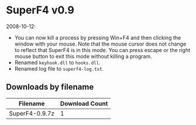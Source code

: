 # SuperF4 v0.9

2008-10-12:
- You can now kill a process by pressing Win+F4 and then clicking the window with your mouse. Note that the mouse cursor does not change to reflect that SuperF4 is in this mode. You can press escape or the right mouse button to exit this mode without killing a program.
- Renamed `keyhook.dll` to `hooks.dll`.
- Renamed log file to `superf4-log.txt`.

## Downloads by filename

Filename | Download Count
-------- | --------------
SuperF4-0.9.7z | 1
